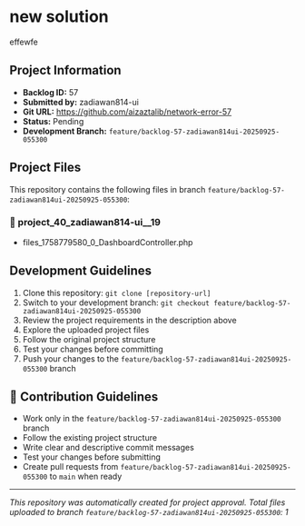 # new solution

effewfe

## Project Information

- **Backlog ID:** 57
- **Submitted by:** zadiawan814-ui
- **Git URL:** https://github.com/aizaztalib/network-error-57
- **Status:** Pending
- **Development Branch:** `feature/backlog-57-zadiawan814ui-20250925-055300`

## Project Files

This repository contains the following files in branch `feature/backlog-57-zadiawan814ui-20250925-055300`:

### 📁 project_40_zadiawan814-ui__19
- files_1758779580_0_DashboardController.php

## Development Guidelines

1. Clone this repository: `git clone [repository-url]`
2. Switch to your development branch: `git checkout feature/backlog-57-zadiawan814ui-20250925-055300`
3. Review the project requirements in the description above
4. Explore the uploaded project files
5. Follow the original project structure
6. Test your changes before committing
7. Push your changes to the `feature/backlog-57-zadiawan814ui-20250925-055300` branch

## 🤝 Contribution Guidelines

- Work only in the `feature/backlog-57-zadiawan814ui-20250925-055300` branch
- Follow the existing project structure
- Write clear and descriptive commit messages
- Test your changes before submitting
- Create pull requests from `feature/backlog-57-zadiawan814ui-20250925-055300` to `main` when ready

---

*This repository was automatically created for project approval. Total files uploaded to branch `feature/backlog-57-zadiawan814ui-20250925-055300`: 1*
